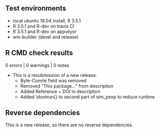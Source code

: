 ## Test environments
* local ubuntu 18.04 install, R 3.5.1
* R 3.5.1 and R-dev on travis CI
* R 3.5.1 and R-dev on appveyor
* win-builder (devel and release)

## R CMD check results

0 errors | 0 warnings | 0 notes

* This is a resubmission of a new release.
    - Byte-Comile field was removed
    - Removed "This package..." from description
    - Added Reference + DOI in description
    - Added \dontrun{} to second part of sim_pexp to reduce runtime

## Reverse dependencies

This is a new release, so there are no reverse dependencies.

